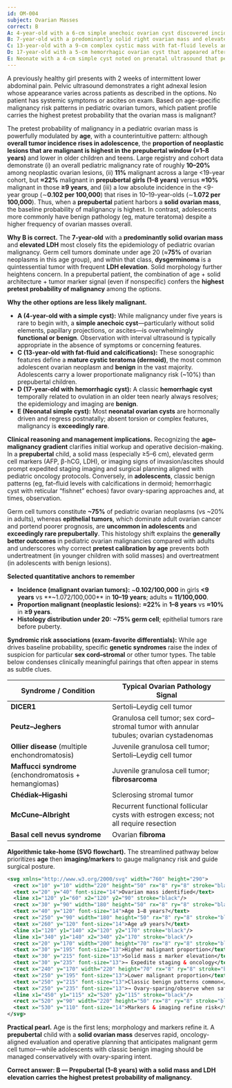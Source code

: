 ```yaml
---
id: OM-004
subject: Ovarian Masses
correct: B
A: 4-year-old with a 6-cm simple anechoic ovarian cyst discovered incidentally after a fall.
B: 7-year-old with a predominantly solid right ovarian mass and elevated LDH on initial labs.
C: 13-year-old with a 9-cm complex cystic mass with fat-fluid levels and calcifications on ultrasound.
D: 17-year-old with a 5-cm hemorrhagic ovarian cyst that appeared after mid-cycle pain.
E: Neonate with a 4-cm simple cyst noted on prenatal ultrasound that persists postnatally.
---
```


A previously healthy girl presents with 2 weeks of intermittent lower abdominal pain. Pelvic ultrasound demonstrates a right adnexal lesion whose appearance varies across patients as described in the options. No patient has systemic symptoms or ascites on exam. Based on age-specific malignancy risk patterns in pediatric ovarian tumors, which patient profile carries the highest pretest probability that the ovarian mass is malignant?

<!-- EXPLANATION -->

The pretest probability of malignancy in a pediatric ovarian mass is powerfully modulated by **age**, with a counterintuitive pattern: although **overall tumor incidence rises in adolescence**, the **proportion of neoplastic lesions that are malignant is highest in the prepubertal window (≈1–8 years)** and lower in older children and teens. Large registry and cohort data demonstrate (i) an overall pediatric malignancy rate of roughly **10–20%** among neoplastic ovarian lesions, (ii) **11%** malignant across a large <19-year cohort, but **≈22%** malignant in **prepubertal girls (1–8 years)** versus **≈10%** malignant in those **≥9 years**, and (iii) a low absolute incidence in the <9-year group (∼**0.102 per 100,000**) that rises in 10–19-year-olds (∼**1.072 per 100,000**). Thus, when a **prepubertal** patient harbors a **solid ovarian mass**, the baseline probability of malignancy is highest. In contrast, adolescents more commonly have benign pathology (eg, mature teratoma) despite a higher frequency of ovarian masses overall.

**Why B is correct.** The **7-year-old** with a **predominantly solid ovarian mass** and **elevated LDH** most closely fits the epidemiology of pediatric ovarian malignancy. Germ cell tumors dominate under age 20 (≈**75%** of ovarian neoplasms in this age group), and within that class, **dysgerminoma** is a quintessential tumor with frequent **LDH elevation**. Solid morphology further heightens concern. In a prepubertal patient, the combination of age + solid architecture + tumor marker signal (even if nonspecific) confers the **highest pretest probability of malignancy** among the options.

**Why the other options are less likely malignant.**
- **A (4-year-old with a simple cyst):** While malignancy under five years is rare to begin with, a **simple anechoic cyst**—particularly without solid elements, papillary projections, or ascites—is overwhelmingly **functional or benign**. Observation with interval ultrasound is typically appropriate in the absence of symptoms or concerning features.
- **C (13-year-old with fat-fluid and calcifications):** These sonographic features define a **mature cystic teratoma (dermoid)**, the most common adolescent ovarian neoplasm and **benign** in the vast majority. Adolescents carry a lower proportionate malignancy risk (~10%) than prepubertal children.
- **D (17-year-old with hemorrhagic cyst):** A classic **hemorrhagic cyst** temporally related to ovulation in an older teen nearly always resolves; the epidemiology and imaging are **benign**.
- **E (Neonatal simple cyst):** Most **neonatal ovarian cysts** are hormonally driven and regress postnatally; absent torsion or complex features, malignancy is **exceedingly rare**.

**Clinical reasoning and management implications.** Recognizing the **age–malignancy gradient** clarifies initial workup and operative decision-making. In a **prepubertal** child, a solid mass (especially ≥5–6 cm), elevated germ cell markers (AFP, β-hCG, LDH), or imaging signs of invasion/ascites should prompt expedited staging imaging and surgical planning aligned with pediatric oncology protocols. Conversely, in **adolescents**, classic benign patterns (eg, fat–fluid levels with calcifications in dermoid; hemorrhagic cyst with reticular “fishnet” echoes) favor ovary-sparing approaches and, at times, observation.

Germ cell tumors constitute **~75%** of pediatric ovarian neoplasms (vs ~20% in adults), whereas **epithelial tumors**, which dominate adult ovarian cancer and portend poorer prognosis, are **uncommon in adolescents** and **exceedingly rare prepubertally**. This histology shift explains the **generally better outcomes** in pediatric ovarian malignancies compared with adults and underscores why correct **pretest calibration by age** prevents both undertreatment (in younger children with solid masses) and overtreatment (in adolescents with benign lesions).

**Selected quantitative anchors to remember**
- **Incidence (malignant ovarian tumors):** ~**0.102/100,000** in girls **<9 years** vs **~1.072/100,000** in **10–19 years**; adults ≈ **11/100,000**.
- **Proportion malignant (neoplastic lesions):** **≈22%** in **1–8 years** vs **≈10%** in **≥9 years**.
- **Histology distribution under 20:** **~75% germ cell**; epithelial tumors rare before puberty.

**Syndromic risk associations (exam-favorite differentials):** While age drives baseline probability, specific **genetic syndromes** raise the index of suspicion for particular **sex cord–stromal** or other tumor types. The table below condenses clinically meaningful pairings that often appear in stems as subtle clues.

| Syndrome / Condition | Typical Ovarian Pathology Signal |
|---|---|
| **DICER1** | Sertoli–Leydig cell tumor |
| **Peutz–Jeghers** | Granulosa cell tumor; sex cord–stromal tumor with annular tubules; ovarian cystadenomas |
| **Ollier disease** (multiple enchondromatosis) | Juvenile granulosa cell tumor; Sertoli–Leydig cell tumor |
| **Maffucci syndrome** (enchondromatosis + hemangiomas) | Juvenile granulosa cell tumor; **fibrosarcoma** |
| **Chédiak–Higashi** | Sclerosing stromal tumor |
| **McCune–Albright** | Recurrent functional follicular cysts with estrogen excess; not all require resection |
| **Basal cell nevus syndrome** | Ovarian **fibroma** |

**Algorithmic take-home (SVG flowchart).** The streamlined pathway below prioritizes **age** then **imaging/markers** to gauge malignancy risk and guide surgical posture.

```svg
<svg xmlns="http://www.w3.org/2000/svg" width="760" height="290">
  <rect x="10" y="10" width="220" height="50" rx="8" ry="8" stroke="black" fill="white"/>
  <text x="20" y="40" font-size="14">Ovarian mass identified</text>
  <line x1="120" y1="60" x2="120" y2="90" stroke="black"/>
  <rect x="30" y="90" width="180" height="50" rx="8" ry="8" stroke="black" fill="white"/>
  <text x="40" y="120" font-size="14">Age 1–8 years?</text>
  <rect x="250" y="90" width="180" height="50" rx="8" ry="8" stroke="black" fill="white"/>
  <text x="260" y="120" font-size="14">Age ≥9 years?</text>
  <line x1="120" y1="140" x2="120" y2="170" stroke="black"/>
  <line x1="340" y1="140" x2="340" y2="170" stroke="black"/>
  <rect x="20" y="170" width="200" height="70" rx="8" ry="8" stroke="black" fill="white"/>
  <text x="30" y="195" font-size="13">Higher malignant proportion</text>
  <text x="30" y="215" font-size="13">Solid mass ± marker elevation</text>
  <text x="30" y="235" font-size="13">→ Expedite staging & oncology</text>
  <rect x="240" y="170" width="220" height="70" rx="8" ry="8" stroke="black" fill="white"/>
  <text x="250" y="195" font-size="13">Lower malignant proportion</text>
  <text x="250" y="215" font-size="13">Classic benign patterns common</text>
  <text x="250" y="235" font-size="13">→ Ovary-sparing/observe when safe</text>
  <line x1="450" y1="115" x2="520" y2="115" stroke="black"/>
  <rect x="520" y="90" width="220" height="50" rx="8" ry="8" stroke="black" fill="white"/>
  <text x="530" y="110" font-size="14">Markers & imaging refine risk</text>
</svg>
```

**Practical pearl.** Age is the first lens; morphology and markers refine it. A **prepubertal** child with a **solid ovarian mass** deserves rapid, oncology-aligned evaluation and operative planning that anticipates malignant germ cell tumor—while adolescents with classic benign imaging should be managed conservatively with ovary-sparing intent.

**Correct answer: B — Prepubertal (1–8 years) with a solid mass and LDH elevation carries the highest pretest probability of malignancy.**
